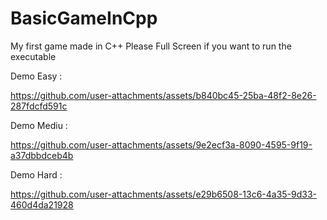 # BasicGameInCpp
My first game made in C++
Please Full Screen if you want to run the executable

Demo Easy : 

https://github.com/user-attachments/assets/b840bc45-25ba-48f2-8e26-287fdcfd591c

Demo Mediu :

https://github.com/user-attachments/assets/9e2ecf3a-8090-4595-9f19-a37dbbdceb4b

Demo Hard :

https://github.com/user-attachments/assets/e29b6508-13c6-4a35-9d33-460d4da21928

